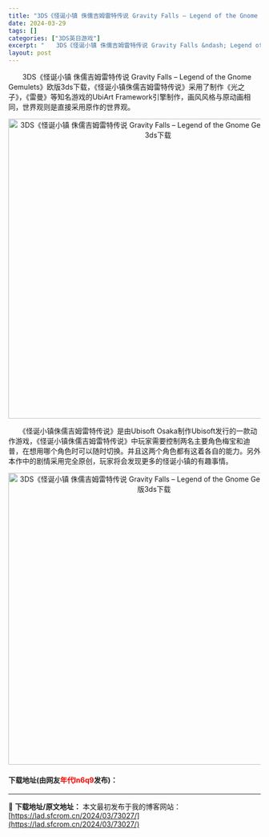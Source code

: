 ```yaml
---
title: "3DS《怪诞小镇 侏儒吉姆雷特传说 Gravity Falls – Legend of the Gnome Gemulets》欧版3ds下载"
date: 2024-03-29
tags: []
categories: ["3DS英日游戏"]
excerpt: "　　3DS《怪诞小镇 侏儒吉姆雷特传说 Gravity Falls &ndash; Legend of the Gnome Gemulets》欧版3ds下载，《怪诞小镇侏儒吉姆雷特传说》采用了制作《光之子》，《雷曼》等知名游戏的UbiArt Framework引擎制作，画风风格与原动画相同，世界观则&hellip;"
layout: post
---
```


 <p>　　3DS《怪诞小镇 侏儒吉姆雷特传说 Gravity Falls &ndash; Legend of the Gnome Gemulets》欧版3ds下载，《怪诞小镇侏儒吉姆雷特传说》采用了制作《光之子》，《雷曼》等知名游戏的UbiArt Framework引擎制作，画风风格与原动画相同，世界观则是直接采用原作的世界观。</p> <p align="center"><img align="" border="0" src="https://lad.sfcrom.cn/wp-content/uploads/2024/03/20240329_66062f050c59e.png" width="598" alt="3DS《怪诞小镇 侏儒吉姆雷特传说 Gravity Falls – Legend of the Gnome Gemulets》欧版3ds下载" /></p> <p>　　《怪诞小镇侏儒吉姆雷特传说》是由Ubisoft Osaka制作Ubisoft发行的一款动作游戏，《怪诞小镇侏儒吉姆雷特传说》中玩家需要控制两名主要角色梅宝和迪普，在想用哪个角色时可以随时切换。并且这两个角色都有这着各自的能力。另外本作中的剧情采用完全原创，玩家将会发现更多的怪诞小镇的有趣事情。</p> <p align="center"><img align="" border="0" src="https://lad.sfcrom.cn/wp-content/uploads/2024/03/20240329_66062f0624320.png" width="582" alt="3DS《怪诞小镇 侏儒吉姆雷特传说 Gravity Falls – Legend of the Gnome Gemulets》欧版3ds下载" /></p> <p><h4>下载地址(由网友<font color="red">年代ln6q9</font>发布)：</h4></p> 

---
📖 **下载地址/原文地址：** 本文最初发布于我的博客网站：[https://lad.sfcrom.cn/2024/03/73027/](https://lad.sfcrom.cn/2024/03/73027/)
